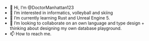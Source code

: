- 👋 Hi, I’m @DoctorManhattan123
- 👀 I’m interested in informatics, volleyball and skiing
- 🌱 I’m currently learning Rust and Unreal Engine 5.
- 💞️ I’m looking to collaborate on an own language and type design + thinking about designing my own database playground.
- 📫 How to reach me. 



<!---
DoctorManhattan123/DoctorManhattan123 is a ✨ special ✨ repository because its `README.md` (this file) appears on your GitHub profile.
You can click the Preview link to take a look at your changes.
![DoctorManhattans GitHub stats](https://github-readme-stats.vercel.app/api?username=DoctorManhattan123)
--->
